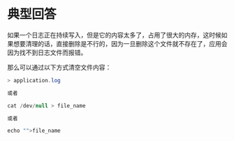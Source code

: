 # 典型回答

如果一个日志正在持续写入，但是它的内容太多了，占用了很大的内存，这时候如果想要清理的话，直接删除是不行的，因为一旦删除这个文件就不存在了，应用会因为找不到日志文件而报错。

那么可以通过以下方式清空文件内容：

```java
> application.log

或者

cat /dev/null > file_name

或者

echo "">file_name
```
